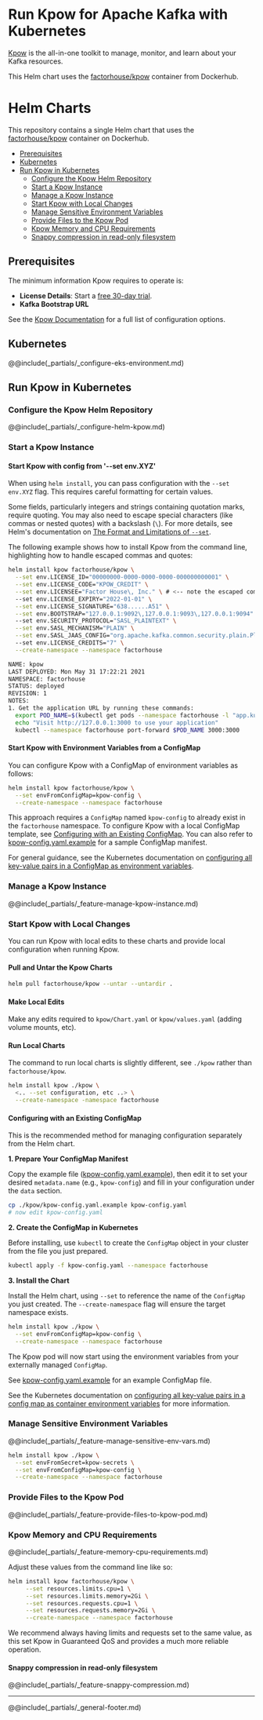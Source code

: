 # Run Kpow for Apache Kafka with Kubernetes

[Kpow](https://factorhouse.io/kpow/) is the all-in-one toolkit to manage, monitor, and learn about your Kafka resources.

This Helm chart uses the [factorhouse/kpow](https://hub.docker.com/r/factorhouse/kpow) container from Dockerhub.

# Helm Charts

This repository contains a single Helm chart that uses the [factorhouse/kpow](https://hub.docker.com/r/factorhouse/kpow) container on Dockerhub.

- [Prerequisites](#prerequisites)
- [Kubernetes](#kubernetes)
- [Run Kpow in Kubernetes](#run-kpow-in-kubernetes)
  - [Configure the Kpow Helm Repository](#configure-the-kpow-helm-repository)
  - [Start a Kpow Instance](#start-a-kpow-instance)
  - [Manage a Kpow Instance](#manage-a-kpow-instance)
  - [Start Kpow with Local Changes](#start-kpow-with-local-changes)
  - [Manage Sensitive Environment Variables](#manage-sensitive-environment-variables)
  - [Provide Files to the Kpow Pod](#provide-files-to-the-kpow-pod)
  - [Kpow Memory and CPU Requirements](#kpow-memory-and-cpu-requirements)
  - [Snappy compression in read-only filesystem](#snappy-compression-in-read-only-filesystem)

## Prerequisites

The minimum information Kpow requires to operate is:

- **License Details**: Start a [free 30-day trial](https://factorhouse.io/kpow/get-started/).
- **Kafka Bootstrap URL**

See the [Kpow Documentation](https://docs.factorhouse.io/kpow/getting-started) for a full list of configuration options.

## Kubernetes

@@include(\_partials/\_configure-eks-environment.md)

## Run Kpow in Kubernetes

### Configure the Kpow Helm Repository

@@include(\_partials/\_configure-helm-kpow.md)

### Start a Kpow Instance

#### Start Kpow with config from '--set env.XYZ'

When using `helm install`, you can pass configuration with the `--set env.XYZ` flag. This requires careful formatting for certain values.

Some fields, particularly integers and strings containing quotation marks, require quoting. You may also need to escape special characters (like commas or nested quotes) with a backslash (`\`). For more details, see Helm's documentation on [The Format and Limitations of `--set`](https://helm.sh/docs/intro/using_helm/#the-format-and-limitations-of---set).

The following example shows how to install Kpow from the command line, highlighting how to handle escaped commas and quotes:

```bash
helm install kpow factorhouse/kpow \
  --set env.LICENSE_ID="00000000-0000-0000-0000-000000000001" \
  --set env.LICENSE_CODE="KPOW_CREDIT" \
  --set env.LICENSEE="Factor House\, Inc." \ # <-- note the escaped comma
  --set env.LICENSE_EXPIRY="2022-01-01" \
  --set env.LICENSE_SIGNATURE="638......A51" \
  --set env.BOOTSTRAP="127.0.0.1:9092\,127.0.0.1:9093\,127.0.0.1:9094" \ # <-- note the escaped commas
  --set env.SECURITY_PROTOCOL="SASL_PLAINTEXT" \
  --set env.SASL_MECHANISM="PLAIN" \
  --set env.SASL_JAAS_CONFIG="org.apache.kafka.common.security.plain.PlainLoginModule required username=\"user\" password=\"secret\";" \ # <-- note the escaped quotes
  --set env.LICENSE_CREDITS="7" \
  --create-namespace --namespace factorhouse

NAME: kpow
LAST DEPLOYED: Mon May 31 17:22:21 2021
NAMESPACE: factorhouse
STATUS: deployed
REVISION: 1
NOTES:
1. Get the application URL by running these commands:
  export POD_NAME=$(kubectl get pods --namespace factorhouse -l "app.kubernetes.io/name=kpow,app.kubernetes.io/instance=kpow" -o jsonpath="{.items[0].metadata.name}")
  echo "Visit http://127.0.0.1:3000 to use your application"
  kubectl --namespace factorhouse port-forward $POD_NAME 3000:3000
```

#### Start Kpow with Environment Variables from a ConfigMap

You can configure Kpow with a ConfigMap of environment variables as follows:

```bash
helm install kpow factorhouse/kpow \
  --set envFromConfigMap=kpow-config \
  --create-namespace --namespace factorhouse
```

This approach requires a `ConfigMap` named `kpow-config` to already exist in the `factorhouse` namespace. To configure Kpow with a local ConfigMap template, see [Configuring with an Existing ConfigMap](#configuring-with-an-existing-configmap). You can also refer to [kpow-config.yaml.example](./kpow-config.yaml.example) for a sample ConfigMap manifest.

For general guidance, see the Kubernetes documentation on [configuring all key-value pairs in a ConfigMap as environment variables](https://kubernetes.io/docs/tasks/configure-pod-container/configure-pod-configmap/#configure-all-key-value-pairs-in-a-configmap-as-container-environment-variables).

### Manage a Kpow Instance

@@include(\_partials/\_feature-manage-kpow-instance.md)

### Start Kpow with Local Changes

You can run Kpow with local edits to these charts and provide local configuration when running Kpow.

#### Pull and Untar the Kpow Charts

```bash
helm pull factorhouse/kpow --untar --untardir .
```

#### Make Local Edits

Make any edits required to `kpow/Chart.yaml` or `kpow/values.yaml` (adding volume mounts, etc).

#### Run Local Charts

The command to run local charts is slightly different, see `./kpow` rather than `factorhouse/kpow`.

```bash
helm install kpow ./kpow \
  <.. --set configuration, etc ..> \
  --create-namespace -namespace factorhouse
```

#### Configuring with an Existing ConfigMap

This is the recommended method for managing configuration separately from the Helm chart.

**1. Prepare Your ConfigMap Manifest**

Copy the example file ([kpow-config.yaml.example](./kpow-config.yaml.example)), then edit it to set your desired `metadata.name` (e.g., `kpow-config`) and fill in your configuration under the `data` section.

```bash
cp ./kpow/kpow-config.yaml.example kpow-config.yaml
# now edit kpow-config.yaml
```

**2. Create the ConfigMap in Kubernetes**

Before installing, use `kubectl` to create the `ConfigMap` object in your cluster from the file you just prepared.

```bash
kubectl apply -f kpow-config.yaml --namespace factorhouse
```

**3. Install the Chart**

Install the Helm chart, using `--set` to reference the name of the `ConfigMap` you just created. The `--create-namespace` flag will ensure the target namespace exists.

```bash
helm install kpow ./kpow \
  --set envFromConfigMap=kpow-config \
  --create-namespace --namespace factorhouse
```

The Kpow pod will now start using the environment variables from your externally managed `ConfigMap`.

See [kpow-config.yaml.example](./kpow-config.yaml.example) for an example ConfigMap file.

See the Kubernetes documentation on [configuring all key-value pairs in a config map as container environment variables](https://kubernetes.io/docs/tasks/configure-pod-container/configure-pod-configmap/#configure-all-key-value-pairs-in-a-configmap-as-container-environment-variables) for more information.

### Manage Sensitive Environment Variables

@@include(\_partials/\_feature-manage-sensitive-env-vars.md)

```bash
helm install kpow ./kpow \
  --set envFromSecret=kpow-secrets \
  --set envFromConfigMap=kpow-config \
  --create-namespace --namespace factorhouse
```

### Provide Files to the Kpow Pod

@@include(\_partials/\_feature-provide-files-to-kpow-pod.md)

### Kpow Memory and CPU Requirements

@@include(\_partials/\_feature-memory-cpu-requirements.md)

Adjust these values from the command line like so:

```bash
helm install kpow factorhouse/kpow \
     --set resources.limits.cpu=1 \
     --set resources.limits.memory=2Gi \
     --set resources.requests.cpu=1 \
     --set resources.requests.memory=2Gi \
     --create-namespace --namespace factorhouse
```

We recommend always having limits and requests set to the same value, as this set Kpow in Guaranteed QoS and provides a much more reliable operation.

#### Snappy compression in read-only filesystem

@@include(\_partials/\_feature-snappy-compression.md)

---

@@include(\_partials/\_general-footer.md)
